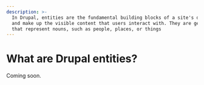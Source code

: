```yaml
---
description: >-
  In Drupal, entities are the fundamental building blocks of a site's data model
  and make up the visible content that users interact with. They are general concepts
  that represent nouns, such as people, places, or things
---
```


# What are Drupal entities?

Coming soon.
